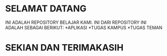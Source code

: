 # SELAMAT DATANG
INI ADALAH REPOSITORY BELAJAR KAMI.
INI DARI REPOSITORY INI ADALAH SEBAGAI BERIKUT:
*APLIKASI
*TUGAS KAMPUS
*TUGAS TEMAN

# SEKIAN DAN TERIMAKASIH